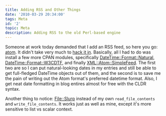 ```yaml
---
title: Adding RSS and Other Things
date: '2010-03-29 20:34:00'
tags: Meta
id: '2'
topic: Meta
description: Adding RSS to the old Perl-based engine
---
```


Someone at work today demanded that I add an RSS feed, so here you go: [atom][1]. It didn't take very much to [hack it in][6]. Basically, all I had to do was install a few more CPAN modules, specifically [DateTime::Format::Natural][2], [DateTime::Format::W3CDTF][3], and finally [XML::Atom::SimpleFeed][4]. The first two are so I can put natural-looking dates in my entries and still be able to get full-fledged DateTime objects out of them, and the second is to save me the pain of writing out the Atom format's preferred datetime format. Also, I get neat date formatting in blog entires almost for free with the CLDR syntax.

Another thing to notice: [File::Slurp][5] instead of my own `read_file_contents` and `write_file_contents`. It works just as well as mine, except it's more sensitive to list vs scalar context.

[1]: /index.xml
[2]: http://search.cpan.org/dist/DateTime-Format-Natural
[3]: http://search.cpan.org/dist/DateTime-Format-W3CDTF
[4]: http://search.cpan.org/dist/XML-Atom-SimpleFeed
[5]: http://search.cpan.org/dist/File-Slurp
[6]: http://github.com/peterkeen/bugsplat.info/commit/82c41e3a5a27906421692120e2f93ce8869db02f
